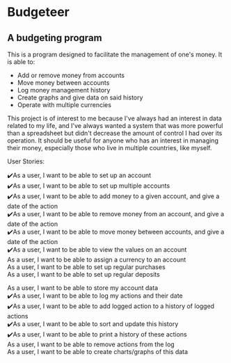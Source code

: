 # Budgeteer

## A budgeting program

This is a program designed to facilitate the management of one's money. 
It is able to:
 - Add or remove money from accounts
 - Move money between accounts
 - Log money management history
 - Create graphs and give data on said history
 - Operate with multiple currencies
 
This project is of interest to me because I've always had an interest in data related to my life,
and I've always wanted a system that was more powerful than a spreadsheet but didn't decrease the amount
of control I had over its operation. It should be useful for anyone who has an interest in managing
their money, especially those who live in multiple countries, like myself.


User Stories:

✔️As a user, I want to be able to set up an account <br>
✔️As a user, I want to be able to set up multiple accounts <br>
✔️As a user, I want to be able to add money to a given account, and give a date of the action <br>
✔️As a user, I want to be able to remove money from an account, and give a date of the action <br>
✔️As a user, I want to be able to move money between accounts, and give a date of the action <br>
✔️As a user, I want to be able to view the values on an account <br>
As a user, I want to be able to assign a currency to an account <br>
As a user, I want to be able to set up regular purchases <br>
As a user, I want to be able to set up regular deposits <br>

As a user, I want to be able to store my account data <br>
✔️As a user, I want to be able to log my actions and their date <br>
✔️As a user, I want to be able to add logged action to a history of logged actions <br>
✔️As a user, I want to be able to sort and update this history <br>
✔️As a user, I want to be able to print a history of these actions <br>
As a user, I want to be able to remove actions from the log <br>
As a user, I want to be able to create charts/graphs of this data <br>